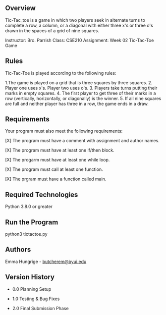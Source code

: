 ## Overview
Tic-Tac_toe is a game in which two players seek in alternate turns to complete a row, a column, or a diagonal with either three x's or three o's drawn in
the spaces of a grid of nine squares.

Instructor: Bro. Parrish
Class: CSE210
Assignment: Week 02 Tic-Tac-Toe Game

## Rules
Tic-Tac-Toe is played according to the following rules:

1.The game is played on a grid that is three squares by three squares.
2. Player one uses x's. Player two uses o's.
3. Players take turns putting their marks in empty squares.
4. The first player to get three of their marks in a row (vertically, horizontally, or diagonally) is the winner.
5. If all nine squares are full and neither player has three in a row, the game ends in a draw.

## Requirements
Your program must also meet the following requirements:

[X] The program must have a comment with assignment and author names.

[X] The program must have at least one if/then block.

[X] The progarm must have at least one while loop.

[X] The program must call at least one function.

[X] The prgram must have a function called main.

## Required Technologies
Python 3.8.0 or greater

## Run the Program
python3 tictactoe.py

## Authors
Emma Hungrige - butcherem@byui.edu

## Version History
* 0.0
  Planning Setup
  
* 1.0
  Testing & Bug Fixes
  
* 2.0
  Final Submission Phase
